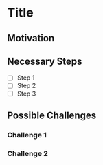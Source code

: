 # Title

## Motivation
<!-- Briefly describe the motivation behind this issue. Why is this change or feature necessary? -->

## Necessary Steps
<!-- List the steps necessary to implement this feature. This can be a checklist. -->

- [ ] Step 1
- [ ] Step 2
- [ ] Step 3

## Possible Challenges
<!-- Discuss any potential challenges or complexities that might arise in the implementation of this feature. -->

### Challenge 1
### Challenge 2
